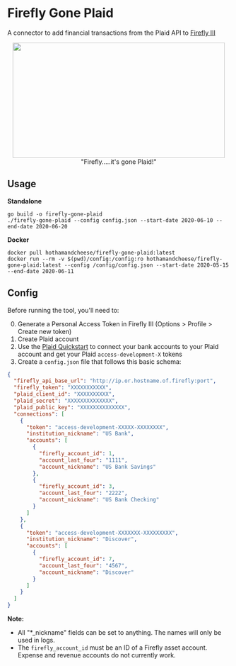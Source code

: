 # Firefly Gone Plaid

A connector to add financial transactions from the Plaid API to [Firefly III](https://github.com/firefly-iii/firefly-iii)

<p align="center">
<img width="480" height="260" src="https://user-images.githubusercontent.com/3712226/84401910-7355cb00-abc9-11ea-92f4-3be6fa398f7a.png"><br />"Firefly.....it's gone Plaid!"
</p>

## Usage

**Standalone**

```
go build -o firefly-gone-plaid
./firefly-gone-plaid --config config.json --start-date 2020-06-10 --end-date 2020-06-20
```

**Docker**

```
docker pull hothamandcheese/firefly-gone-plaid:latest
docker run --rm -v $(pwd)/config:/config:ro hothamandcheese/firefly-gone-plaid:latest --config /config/config.json --start-date 2020-05-15 --end-date 2020-06-11
```

## Config

Before running the tool, you'll need to:

0. Generate a Personal Access Token in Firefly III (Options > Profile > Create new token)
1. Create Plaid account
2. Use the [Plaid Quickstart](https://github.com/plaid/quickstart) to connect your bank accounts to your Plaid account and get your Plaid `access-development-X` tokens
3. Create a `config.json` file that follows this basic schema:

```json
{
  "firefly_api_base_url": "http://ip.or.hostname.of.firefly:port",
  "firefly_token": "XXXXXXXXXXX",
  "plaid_client_id": "XXXXXXXXXX",
  "plaid_secret": "XXXXXXXXXXXXXX",
  "plaid_public_key": "XXXXXXXXXXXXXX",
  "connections": [
    {
      "token": "access-development-XXXXX-XXXXXXXX",
      "institution_nickname": "US Bank",
      "accounts": [
        {
          "firefly_account_id": 1,
          "account_last_four": "1111",
          "account_nickname": "US Bank Savings"
        },
        {
          "firefly_account_id": 3,
          "account_last_four": "2222",
          "account_nickname": "US Bank Checking"
        }
      ]
    },
    {
      "token": "access-development-XXXXXXX-XXXXXXXXX",
      "institution_nickname": "Discover",
      "accounts": [
        {
          "firefly_account_id": 7,
          "account_last_four": "4567",
          "account_nickname": "Discover"
        }
      ]
    }
  ]
}
```

**Note:**
* All "*_nickname" fields can be set to anything. The names will only be used in logs.
* The `firefly_account_id` must be an ID of a Firefly asset account. Expense and revenue accounts do not currently work.
